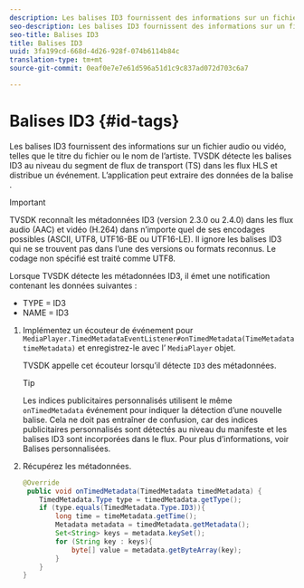 ```yaml
---
description: Les balises ID3 fournissent des informations sur un fichier audio ou vidéo, telles que le titre du fichier ou le nom de l’artiste. TVSDK détecte les balises ID3 au niveau du segment de flux de transport (TS) dans les flux HLS et distribue un événement. L’application peut extraire des données de la balise .
seo-description: Les balises ID3 fournissent des informations sur un fichier audio ou vidéo, telles que le titre du fichier ou le nom de l’artiste. TVSDK détecte les balises ID3 au niveau du segment de flux de transport (TS) dans les flux HLS et distribue un événement. L’application peut extraire des données de la balise .
seo-title: Balises ID3
title: Balises ID3
uuid: 3fa199cd-668d-4d26-928f-074b6114b84c
translation-type: tm+mt
source-git-commit: 0eaf0e7e7e61d596a51d1c9c837ad072d703c6a7

---
```



# Balises ID3 {#id-tags}

Les balises ID3 fournissent des informations sur un fichier audio ou vidéo, telles que le titre du fichier ou le nom de l’artiste. TVSDK détecte les balises ID3 au niveau du segment de flux de transport (TS) dans les flux HLS et distribue un événement. L’application peut extraire des données de la balise .

>[!IMPORTANT]
>
>TVSDK reconnaît les métadonnées ID3 (version 2.3.0 ou 2.4.0) dans les flux audio (AAC) et vidéo (H.264) dans n’importe quel de ses encodages possibles (ASCII, UTF8, UTF16-BE ou UTF16-LE). Il ignore les balises ID3 qui ne se trouvent pas dans l’une des versions ou formats reconnus. Le codage non spécifié est traité comme UTF8.

Lorsque TVSDK détecte les métadonnées ID3, il émet une notification contenant les données suivantes :

* TYPE = ID3
* NAME = ID3

1. Implémentez un écouteur de événement pour `MediaPlayer.TimedMetadataEventListener#onTimedMetadata(TimeMetadata timeMetadata)` et enregistrez-le avec l’ `MediaPlayer` objet.

   TVSDK appelle cet écouteur lorsqu’il détecte `ID3` des métadonnées.

   >[!TIP]
   >
   >Les indices publicitaires personnalisés utilisent le même `onTimedMetadata` événement pour indiquer la détection d’une nouvelle balise. Cela ne doit pas entraîner de confusion, car des indices publicitaires personnalisés sont détectés au niveau du manifeste et les balises ID3 sont incorporées dans le flux. Pour plus d’informations, voir Balises [](../../tvsdk-2.7-for-android/ad-insertion/custom-tags-configure/c-psdk-android-2.7-custom-tags-configure.md)personnalisées.


1. Récupérez les métadonnées.

   ```java
   @Override 
    public void onTimedMetadata(TimedMetadata timedMetadata) { 
       TimedMetadata.Type type = timedMetadata.getType(); 
       if (type.equals(TimedMetadata.Type.ID3)){ 
           long time = timeMetadata.getTime(); 
           Metadata metadata = timedMetadata.getMetadata(); 
           Set<String> keys = metadata.keySet(); 
           for (String key : keys){ 
               byte[] value = metadata.getByteArray(key); 
           } 
       } 
   }
   ```

